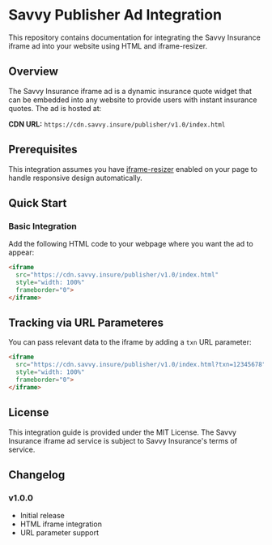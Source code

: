 # Savvy Publisher Ad Integration

This repository contains documentation for integrating the Savvy Insurance iframe ad into your website using HTML and iframe-resizer.

## Overview

The Savvy Insurance iframe ad is a dynamic insurance quote widget that can be embedded into any website to provide users with instant insurance quotes. The ad is hosted at:

**CDN URL:** `https://cdn.savvy.insure/publisher/v1.0/index.html`

## Prerequisites

This integration assumes you have [iframe-resizer](https://github.com/davidjbradshaw/iframe-resizer) enabled on your page to handle responsive design automatically.

## Quick Start

### Basic Integration

Add the following HTML code to your webpage where you want the ad to appear:

```html
<iframe 
  src="https://cdn.savvy.insure/publisher/v1.0/index.html"
  style="width: 100%"
  frameborder="0">
</iframe>
```

## Tracking via URL Parameteres


You can pass relevant data to the iframe by adding a `txn` URL parameter:

```html
<iframe 
  src="https://cdn.savvy.insure/publisher/v1.0/index.html?txn=12345678"
  style="width: 100%"
  frameborder="0">
</iframe>
```

## License

This integration guide is provided under the MIT License. The Savvy Insurance iframe ad service is subject to Savvy Insurance's terms of service.

## Changelog

### v1.0.0
- Initial release
- HTML iframe integration
- URL parameter support
